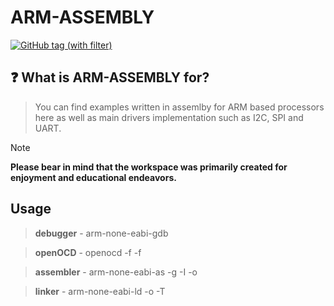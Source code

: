 # ARM-ASSEMBLY

[![GitHub tag (with filter)](https://img.shields.io/github/v/tag/PanBabinicz/arm_assembly?style=plastic&label=latest)](https://github.com/PanBabinicz/arm_assembly/releases/latest)

## ❓ What is ARM-ASSEMBLY for?

> You can find examples written in assemlby for ARM based processors here as
> well as main drivers implementation such as I2C, SPI and UART.

> [!NOTE]
> **Please bear in mind that the workspace was primarily created for enjoyment
> and educational endeavors.**

## Usage

> **debugger**  - arm-none-eabi-gdb <binary>

> **openOCD**   - openocd -f <interface-config> -f <board-config>

> **assembler** - arm-none-eabi-as -g -I <include-path> <source-file> -o <object-file>

> **linker**    - arm-none-eabi-ld <object-files> -o <binary-file> -T <linkerscript>
